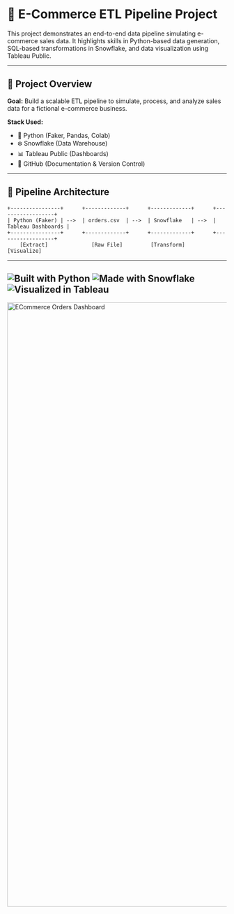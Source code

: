 # 🛒 E-Commerce ETL Pipeline Project

This project demonstrates an end-to-end data pipeline simulating e-commerce sales data. It highlights skills in Python-based data generation, SQL-based transformations in Snowflake, and data visualization using Tableau Public.

---

## 📌 Project Overview

**Goal:** Build a scalable ETL pipeline to simulate, process, and analyze sales data for a fictional e-commerce business.

**Stack Used:**
- 🐍 Python (Faker, Pandas, Colab)
- ❄️ Snowflake (Data Warehouse)
- 📊 Tableau Public (Dashboards)
- 📝 GitHub (Documentation & Version Control)

---

## 🧱 Pipeline Architecture

```text
+----------------+      +-------------+      +-------------+      +------------------+
| Python (Faker) | -->  | orders.csv  | -->  | Snowflake   | -->  | Tableau Dashboards |
+----------------+      +-------------+      +-------------+      +------------------+
    [Extract]              [Raw File]         [Transform]              [Visualize]

```
---
![Built with Python](https://img.shields.io/badge/Built%20with-Python-blue?style=flat-square&logo=python)
![Made with Snowflake](https://img.shields.io/badge/Data%20Warehouse-Snowflake-blue?style=flat-square&logo=snowflake)
![Visualized in Tableau](https://img.shields.io/badge/Visualization-Tableau-orange?style=flat-square&logo=tableau)
---
<img width="1298" height="1388" alt="ECommerce Orders Dashboard" src="https://github.com/user-attachments/assets/02fd3155-ed5d-4408-9eb4-6da9d9fffc00" />
